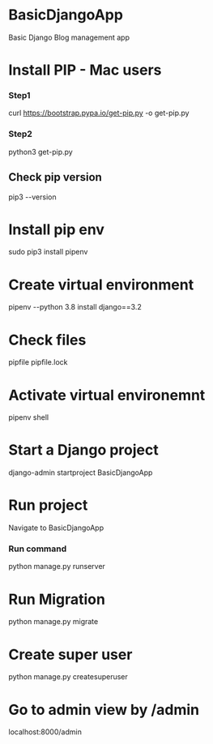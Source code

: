 # BasicDjangoApp
 Basic Django Blog management app

# Install PIP - Mac users

### Step1
curl https://bootstrap.pypa.io/get-pip.py -o get-pip.py

### Step2
python3 get-pip.py

## Check pip version
pip3 --version

# Install pip env
sudo pip3 install pipenv


# Create virtual environment 
pipenv --python 3.8 install django==3.2

# Check files 
pipfile
pipfile.lock

# Activate virtual environemnt
pipenv shell


# Start a Django project
django-admin startproject BasicDjangoApp

# Run project 
Navigate to BasicDjangoApp

### Run command
python manage.py runserver

# Run Migration
python manage.py migrate


# Create super user
python manage.py createsuperuser

# Go to admin view by  /admin
localhost:8000/admin
